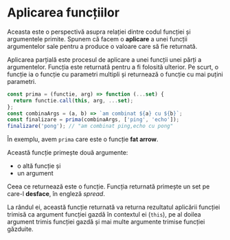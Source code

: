 # Aplicarea funcțiilor

Aceasta este o perspectivă asupra relației dintre codul funcției și argumentele primite. Spunem că facem o **aplicare** a unei funcții argumentelor sale pentru a produce o valoare care să fie returnată.

Aplicarea parțială este procesul de aplicare a unei funcții unei părți a argumentelor. Funcția este returnată pentru a fi folosită ulterior. Pe scurt, o funcție ia o funcție cu parametri multipli și returnează o funcție cu mai puțini parametri.

```javascript
const prima = (functie, arg) => function (...set) {
  return functie.call(this, arg, ...set);
};
const combinaArgs = (a, b) => `am combinat ${a} cu ${b}`;
const finalizare = prima(combinaArgs, ['ping', 'echo']);
finalizare('pong'); // "am combinat ping,echo cu pong"
```

În exemplu, avem `prima` care este o funcție **fat arrow**.

Această funcție primește două argumente:

-   o altă funcție și
-   un argument

Ceea ce returnează este o funcție. Funcția returnată primește un set pe care-l **desface**, în engleză *spread*.

La rândul ei, această funcție returnată va returna rezultatul aplicării funcției trimisă ca argument funcției gazdă în contextul ei (`this`), pe al doilea argument trimis funcției gazdă și mai multe argumente trimise funcției găzduite.
